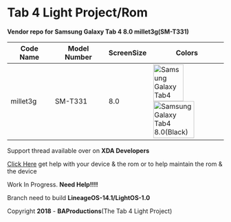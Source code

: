 # Tab 4 Light Project/Rom

**Vendor repo for Samsung Galaxy Tab 4 8.0 millet3g(SM-T331)**

|Code Name|Model Number|ScreenSize|Colors|
|--|--|--|--|
|millet3g| SM-T331 |8.0|<img name="Samsung Galaxy Tab4 8.0(White)" src="https://vedroid.com/img/tablets/samsung-galaxy-tab-4-8_0/04.jpg" width="70" height="86" alt="Samsung Galaxy Tab4 8.0(White)" title="Samsung Galaxy Tab4 8.0(White)"><img name="Samsung Galaxy Tab4 8.0(Black)" src="https://www.samsung.com/us/system/consumer/product/sm/t3/37/smt337vykavzw/Tab48blk_294x294_medium3_1.jpg?$support-product-hero-jpg$" width="95" height="86" alt="Samsung Galaxy Tab4 8.0(Black)" title="Samsung Galaxy Tab4 8.0(Black)">|

Support thread available over on **XDA Developers**

[Click Here](https://forum.xda-developers.com/tab-4/development/samsung-galaxy-tab-4-light-project-t3877643) get help with your device & the rom
or to help maintain the rom & the device 

Work In Progress. **Need Help!!!!**

Branch need to build **LineageOS-14.1/LightOS-1.0**

Copyright **2018** - **BAProductions**(The Tab 4 Light Project)

